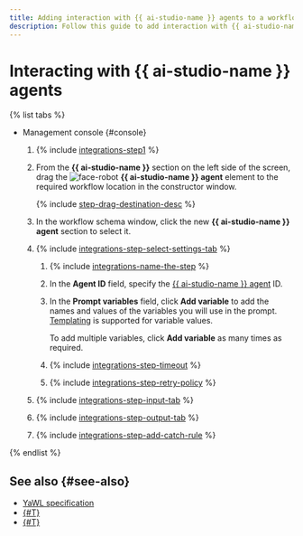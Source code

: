 ```yaml
---
title: Adding interaction with {{ ai-studio-name }} agents to a workflow in {{ sw-name }}
description: Follow this guide to add interaction with {{ ai-studio-name }} agents to your workflow in {{ sw-full-name }} using the workflow step constructor.
---
```


# Interacting with {{ ai-studio-name }} agents

{% list tabs %}

- Management console {#console}

  1. {% include [integrations-step1](../../../../_includes/serverless-integrations/workflows-constructor/integrations-step1.md) %} 
  1. From the **{{ ai-studio-name }}** section on the left side of the screen, drag the ![face-robot](../../../../_assets/console-icons/face-robot.svg) **{{ ai-studio-name }} agent** element to the required workflow location in the constructor window.

      {% include [step-drag-destination-desc](../../../../_includes/serverless-integrations/workflows-constructor/step-drag-destination-desc.md) %}
  1. In the workflow schema window, click the new **{{ ai-studio-name }} agent** section to select it.
  1. {% include [integrations-step-select-settings-tab](../../../../_includes/serverless-integrations/workflows-constructor/integrations-step-select-settings-tab.md) %}

      1. {% include [integrations-name-the-step](../../../../_includes/serverless-integrations/workflows-constructor/integrations-name-the-step.md) %}
      1. In the **Agent ID** field, specify the [{{ ai-studio-name }} agent](../../../../ai-studio/concepts/agents/index.md) ID.
      1. In the **Prompt variables** field, click **Add variable** to add the names and values ​​of the variables you will use in the prompt. [Templating](../../../concepts/workflows/templating.md) is supported for variable values.

          To add multiple variables, click **Add variable** as many times as required.

      1. {% include [integrations-step-timeout](../../../../_includes/serverless-integrations/workflows-constructor/integrations-step-timeout.md) %}
      1. {% include [integrations-step-retry-policy](../../../../_includes/serverless-integrations/workflows-constructor/integrations-step-retry-policy.md) %}
  1. {% include [integrations-step-input-tab](../../../../_includes/serverless-integrations/workflows-constructor/integrations-step-input-tab.md) %}
  1. {% include [integrations-step-output-tab](../../../../_includes/serverless-integrations/workflows-constructor/integrations-step-output-tab.md) %}
  1. {% include [integrations-step-add-catch-rule](../../../../_includes/serverless-integrations/workflows-constructor/integrations-step-add-catch-rule.md) %}

{% endlist %}

## See also {#see-also}

* [YaWL specification](../../../concepts/workflows/yawl/integration/aistudioagent.md)
* [{#T}](../workflow/create-constructor.md)
* [{#T}](../workflow/update.md)
